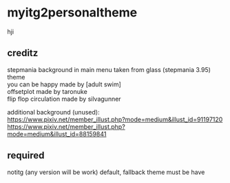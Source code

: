 # myitg2personaltheme
hji

## creditz

stepmania background in main menu taken from glass (stepmania 3.95) theme
<br>you can be happy made by [adult swim]
<br>offsetplot made by taronuke
<br>flip flop circulation made by silvagunner


additional background (unused):
<br>https://www.pixiv.net/member_illust.php?mode=medium&illust_id=91197120
<br>https://www.pixiv.net/member_illust.php?mode=medium&illust_id=88159841


## required

notitg (any version will be work)
default, fallback theme must be have